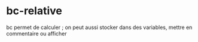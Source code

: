 # bc-relative
bc permet de calculer ; on peut aussi stocker dans des variables, mettre en commentaire ou afficher 
